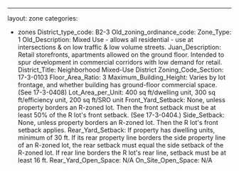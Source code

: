 ---
layout: zone
categories: 
  - zones
District_type_code: B2-3
Old_zoning_ordinance_code: 
Zone_Type: 1
Old_Description: Mixed Use - allows all residential - use at intersections & on low traffic & low volume streets.
Juan_Description: Retail storefronts, apartments allowed on the ground floor. Intended to spur development in commercial corridors with low demand for retail.
District_Title: Neighborhood Mixed-Use District
Zoning_Code_Section: 17-3-0103
Floor_Area_Ratio: 3
Maximum_Building_Height: Varies by lot frontage, and whether building has ground-floor commercial space. (See 17-3-0408)
Lot_Area_per_Unit: 400 sq ft/dwelling unit, 300 sq ft/efficiency unit, 200 sq ft/SRO unit
Front_Yard_Setback: None, unless property borders an R-zoned lot. Then the front setback must be at least 50% of the R lot's front setback. (See 17-3-0404.)
Side_Setback: None, unless property borders an R-zoned lot. Then the R lot's front setback applies.
Rear_Yard_Setback: If property has dwelling units, minimum of 30 ft. If its rear property line borders the side property line of an R-zoned lot, the rear setback must equal the side setback of the R-zoned lot. If rear line borders the R lot's rear line, setback must be at least 16 ft.
Rear_Yard_Open_Space: N/A
On_Site_Open_Space: N/A
